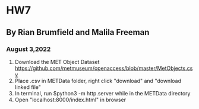 # HW7
## By Rian Brumfield and Malila Freeman
### August 3,2022

1. Download the MET Object Dataset https://github.com/metmuseum/openaccess/blob/master/MetObjects.csv
2. Place .csv in METData folder, right click "download" and "download linked file"
3. In terminal, run $python3 -m http.server while in the METData directory 
4. Open "localhost:8000/index.html" in browser

